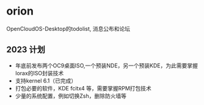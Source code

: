 # orion
OpenCloudOS-Desktop的todolist, 消息公布和论坛

## 2023 计划

- 年底前发布两个OC9桌面ISO,一个预装NDE，另一个预装KDE，为此需要掌握lorax的ISO封装技术
- 支持kernel 6.1（已完成）
- 打包必要的软件，KDE fcitx4 等，需要掌握RPM打包技术
- 少量的系统配置，例如切换Zsh，删除防火墙等
